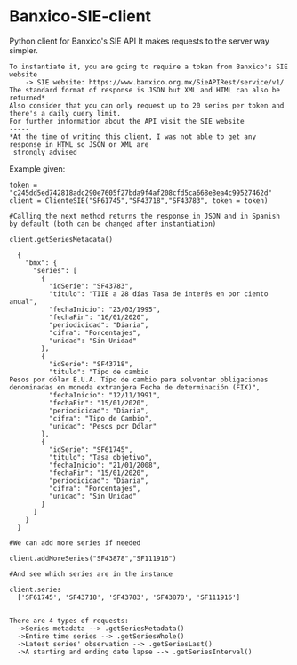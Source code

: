 # Banxico-SIE-client
Python client for Banxico's SIE API
It makes requests to the server way simpler.

    To instantiate it, you are going to require a token from Banxico's SIE website
        -> SIE website: https://www.banxico.org.mx/SieAPIRest/service/v1/
    The standard format of response is JSON but XML and HTML can also be returned*
    Also consider that you can only request up to 20 series per token and there's a daily query limit.
    For further information about the API visit the SIE website
    -----
    *At the time of writing this client, I was not able to get any response in HTML so JSON or XML are
     strongly advised

Example given:

    token = "c245dd5ed742818adc290e7605f27bda9f4af208cfd5ca668e8ea4c99527462d"
    client = ClienteSIE("SF61745","SF43718","SF43783", token = token)

    #Calling the next method returns the response in JSON and in Spanish by default (both can be changed after instantiation)

    client.getSeriesMetadata()

      {
        "bmx": {
          "series": [
            {
              "idSerie": "SF43783",
              "titulo": "TIIE a 28 días Tasa de interés en por ciento anual",
              "fechaInicio": "23/03/1995",
              "fechaFin": "16/01/2020",
              "periodicidad": "Diaria",
              "cifra": "Porcentajes",
              "unidad": "Sin Unidad"
            },
            {
              "idSerie": "SF43718",
              "titulo": "Tipo de cambio                                          Pesos por dólar E.U.A. Tipo de cambio para solventar obligaciones denominadas en moneda extranjera Fecha de determinación (FIX)",
              "fechaInicio": "12/11/1991",
              "fechaFin": "15/01/2020",
              "periodicidad": "Diaria",
              "cifra": "Tipo de Cambio",
              "unidad": "Pesos por Dólar"
            },
            {
              "idSerie": "SF61745",
              "titulo": "Tasa objetivo",
              "fechaInicio": "21/01/2008",
              "fechaFin": "15/01/2020",
              "periodicidad": "Diaria",
              "cifra": "Porcentajes",
              "unidad": "Sin Unidad"
            }
          ]
        }
      }

    #We can add more series if needed

    client.addMoreSeries("SF43878","SF111916")

    #And see which series are in the instance 

    client.series
      ['SF61745', 'SF43718', 'SF43783', 'SF43878', 'SF111916']
  

    There are 4 types of requests:
      ->Series metadata --> .getSeriesMetadata()
      ->Entire time series --> .getSeriesWhole()
      ->Latest series' observation --> .getSeriesLast()
      ->A starting and ending date lapse --> .getSeriesInterval()

